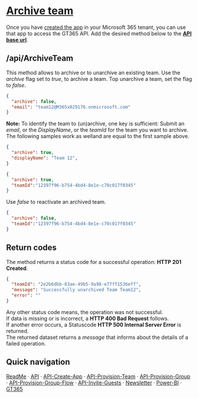# [Archive team](#archive-team)

Once you have [created the app](./API-create-app.md) in your Microsoft 365 tenant, you can use that app to access the GT365 API.
Add the desired method below to the **[API base url](./API.md)**.

## /api/ArchiveTeam

This method allows to archive or to unarchive an existing team. Use the *archive* flag set to *true*, to archive a team. Top unarchive a team, set the flag to *false*.

~~~~json
{
  "archive": false,
  "email": "team12@M365x029176.onmicrosoft.com"
}
~~~~

**Note:** To identify the team to (un)archive, one key is sufficient: Submit an *email*, or the *DisplayName*, or the *teamId* for the team you want to archive. The following samples work as welland are equal to the first sample above.

~~~~json
{
  "archive": true,
  "displayName": "Team 12",
}
~~~~

~~~~json
{
  "archive": true,
  "teamId":"12397f96-b754-4bd4-8e1e-c70c017f0345"
}
~~~~

Use *false* to reactivate an archived team.

~~~~json
{
  "archive": false,
  "teamId":"12397f96-b754-4bd4-8e1e-c70c017f0345"
}
~~~~

## Return codes

The method returns a status code for a successful operation: **HTTP 201 Created**.

~~~~json
{
  "teamId": "2e2b6dbb-83ae-49b5-9a98-e77ff1536eff",
  "message": "Successfully unarchived Team Team12",
  "error": ""
}
~~~~

Any other status code means, the operation was not successful.  
If data is missing or is incorrect, a **HTTP 400 Bad Request** follows.  
If another error occurs, a Statuscode **HTTP 500 Internal Server Error** is returned.  
The returned dataset returns a *message* that informs about the details of a failed operation.  

## Quick navigation

[ReadMe](https://github.com/delegate365/GovernanceToolkit365/) &middot; [API](./API.md) &middot; [API-Create-App](./API-create-app.md) &middot; [API-Provision-Team](./API-provision-team.md) &middot; [API-Provision-Group](./API-provision-group.md) &middot; [API-Provision-Group-Flow](./API-provision-group-flow.md) &middot; [API-Invite-Guests](./API-invite-guest.md) &middot; [Newsletter](./newsletter.md) &middot; [Power-BI](./power-bi.md) &middot; [GT365](https://governancetoolkit365.com/)
